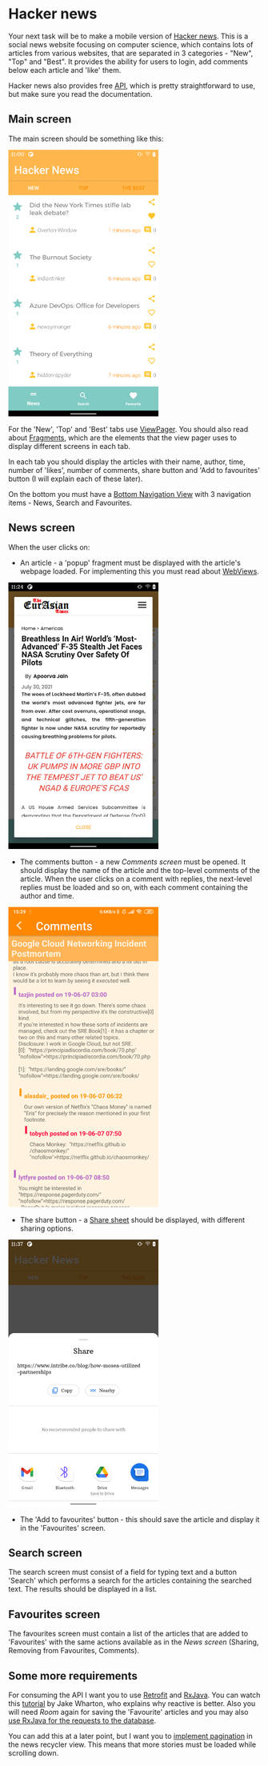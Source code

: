 # Hacker news

Your next task will be to make a mobile version of [Hacker news](https://news.ycombinator.com/). This is a social news website focusing on computer science, which contains lots of articles from various websites, that are separated in 3 categories - "New", "Top" and "Best". It provides the ability for users to login, add comments below each article and 'like' them.

Hacker news also provides free [API](https://github.com/HackerNews/API), which is pretty straightforward to use, but make sure you read the documentation.

## Main screen

The main screen should be something like this:

<img src="/resources/T6/0.png" width="300">

For the 'New', 'Top' and 'Best' tabs use [ViewPager](https://developer.android.com/guide/navigation/navigation-swipe-view). You should also read about [Fragments](https://developer.android.com/guide/fragments), which are the elements that the view pager uses to display different screens in each tab.

In each tab you should display the articles with their name, author, time, number of 'likes', number of comments, share button and 'Add to favourites' button (I will explain each of these later).

On the bottom you must have a [Bottom Navigation View](https://developer.android.com/reference/com/google/android/material/bottomnavigation/BottomNavigationView) with 3 navigation items - News, Search and Favourites.

## News screen

When the user clicks on:

- An article - a 'popup' fragment must be displayed with the article's webpage loaded. For implementing this you must read about [WebViews](https://developer.android.com/guide/webapps/webview).

<img src="/resources/T6/1.png" width="300">

- The comments button - a new *Comments screen* must be opened. It should display the name of the article and the top-level comments of the article. When the user clicks on a comment with replies, the next-level replies must be loaded and so on, with each comment containing the author and time.

<img src="/resources/T6/2.png" width="300">

- The share button - a [Share sheet](https://developer.android.com/training/sharing/send) should be displayed, with different sharing options.

<img src="/resources/T6/3.png" width="300">

- The 'Add to favourites' button - this should save the article and display it in the 'Favourites' screen.

## Search screen

The search screen must consist of a field for typing text and a button 'Search' which performs a search for the articles containing the searched text. The results should be displayed in a list.

## Favourites screen

The favourites screen must contain a list of the articles that are added to 'Favourites' with the same actions available as in the *News screen* (Sharing, Removing from Favourites, Comments).

## Some more requirements

For consuming the API I want you to use [Retrofit](https://square.github.io/retrofit/) and [RxJava](https://github.com/ReactiveX/RxAndroid). You can watch this [tutorial](https://www.youtube.com/watch?v=0IKHxjkgop4&t=1888s) by Jake Wharton, who explains why reactive is better. 
Also you will need *Room* again for saving the 'Favourite' articles and you may also [use RxJava for the requests to the database](https://medium.com/androiddevelopers/room-rxjava-acb0cd4f3757). 

You can add this at a later point, but I want you to [implement pagination](https://medium.com/mindorks/implement-pagination-in-recyclerview-using-rxjava-operators-686fb202b9dc) in the news recycler view. This means that more stories must be loaded while scrolling down.
